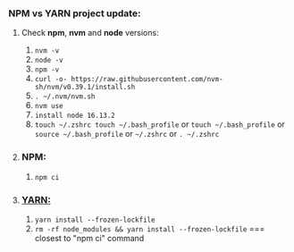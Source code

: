 ### NPM vs YARN project update:
1. Check **npm**, **nvm** and **node** versions:
   1. ```nvm -v```
   2. ```node -v```
   3. ```npm -v```
   4. ```curl -o- https://raw.githubusercontent.com/nvm-sh/nvm/v0.39.1/install.sh```
   5. ```. ~/.nvm/nvm.sh```
   6. ```nvm use```
   7. ```install node 16.13.2```
   8. ```touch ~/.zshrc touch ~/.bash_profile``` or ```touch ~/.bash_profile``` or ```source ~/.bash_profile``` or ```~/.zshrc``` or ```. ~/.zshrc```

2. ### NPM:
   1. ```npm ci```

3. ### [YARN:](https://stackoverflow.com/questions/58482655/what-is-the-closest-to-npm-ci-in-yarn)
   1. ```yarn install --frozen-lockfile```
   2. ```rm -rf node_modules && yarn install --frozen-lockfile``` === closest to "npm ci" command